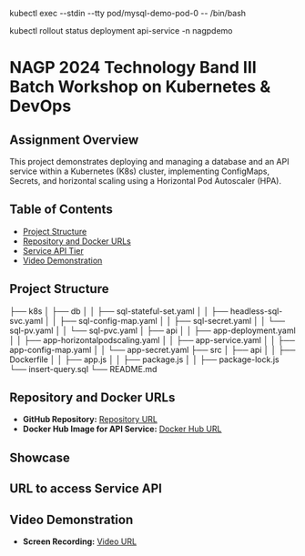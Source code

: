 kubectl exec --stdin --tty pod/mysql-demo-pod-0 -- /bin/bash

kubectl rollout status deployment api-service -n nagpdemo


# NAGP 2024 Technology Band III Batch Workshop on Kubernetes & DevOps

## Assignment Overview

This project demonstrates deploying and managing a database and an API service within a Kubernetes (K8s) cluster, implementing ConfigMaps, Secrets, and horizontal scaling using a Horizontal Pod Autoscaler (HPA).

## Table of Contents

- [Project Structure](#project-structure)
- [Repository and Docker URLs](#repository-and-docker-urls)
- [Service API Tier](#showcase)
- [Video Demonstration](#video-demonstration)

## Project Structure
├── k8s
│ ├── db
│ │ ├── sql-stateful-set.yaml
│ │ ├── headless-sql-svc.yaml
│ │ ├── sql-config-map.yaml
│ │ ├── sql-secret.yaml
│ │ └── sql-pv.yaml
│ │ └── sql-pvc.yaml
│ ├── api
│ │ ├── app-deployment.yaml
│ │ ├── app-horizontalpodscaling.yaml
│ │ ├── app-service.yaml
│ │ ├── app-config-map.yaml
│ │ └── app-secret.yaml
├── src
│ ├── api
│ │ ├── Dockerfile
│ │ ├── app.js
│ │ ├── package.js
│ │ ├── package-lock.js
└── insert-query.sql
└── README.md

## Repository and Docker URLs

- **GitHub Repository:** [Repository URL](<repository-url>)
- **Docker Hub Image for API Service:** [Docker Hub URL](https://hub.docker.com/repository/docker/singhsahil2711/db-access-service/general)

## Showcase

**URL to access Service API**
   - 

## Video Demonstration

- **Screen Recording:** [Video URL](<video-url>)
